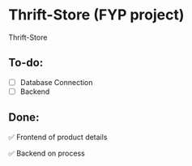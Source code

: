 # Thrift-Store (FYP project)

Thrift-Store

## To-do:

- [ ] Database Connection
- [ ] Backend

## Done:

:white_check_mark: Frontend of product details

:white_check_mark: Backend on process
